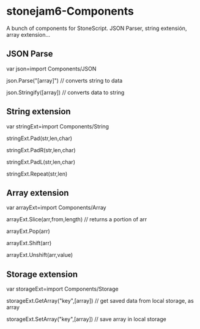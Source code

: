 # stonejam6-Components
A bunch of components for StoneScript. JSON Parser, string extensión, array extension...


## JSON Parse
var json=import Components/JSON

json.Parse("[array]")	// converts string to data

json.Stringify([array])	// converts data to string

## String extension
var stringExt=import Components/String

stringExt.Pad(str,len,char)

stringExt.PadR(str,len,char)

stringExt.PadL(str,len,char)

stringExt.Repeat(str,len)

## Array extension
var arrayExt=import Components/Array

arrayExt.Slice(arr,from,length)	// returns a portion of arr

arrayExt.Pop(arr)

arrayExt.Shift(arr)

arrayExt.Unshift(arr,value)

## Storage extension
var storageExt=import Components/Storage

storageExt.GetArray("key",[array])  // get saved data from local storage, as array

storageExt.SetArray("key",[array])  // save array in local storage

